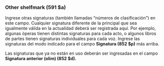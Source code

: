 ### Other shelfmark (591 $a)

Ingrese otras signaturas (también llamadas “números de clasificación”) en este campo. Cualquier signatura diferente de la principal que sea igualmente válida en la actualidad deberá ser registrada aquí. Por ejemplo, algunas óperas tienen distintas signaturas para cada acto, o algunos libros de partes tienen signaturas individuales para cada voz. Ingrese las signaturas del modo indicado para el campo **Signatura (852 $p)** más arriba.

Las signaturas que ya no están en uso deberán ser ingresadas en el campo **Signatura anterior (olim) (852 $d).**

